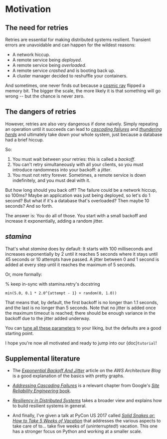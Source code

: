 # Motivation

## The need for retries

Retries are essential for making distributed systems resilient.
Transient errors are unavoidable and can happen for the wildest reasons:

- A network hiccup.
- A remote service being *deployed*.
- A remote service being *overloaded*.
- A remote service *crashed* and is booting back up.
- A cluster manager decided to reshuffle your containers.

And sometimes, one never finds out because a [cosmic ray](https://en.wikipedia.org/wiki/Cosmic_ray) flipped a memory bit.
The bigger the scale, the more likely it is that something will go wrong -- but the chance is never zero.


## The dangers of retries

However, retries are also very dangerous if done naïvely.
Simply repeating an operation until it succeeds can lead to [*cascading failures*](https://en.wikipedia.org/wiki/Cascading_failure) and [*thundering herds*](https://en.wikipedia.org/wiki/Thundering_herd_problem) and ultimately take down your whole system, just because a database had a brief hiccup.

So:

1. You must wait between your retries: this is called a *backoff*.
2. You can't retry simultaneously with all your clients, so you must introduce randomness into your backoff: a *jitter*.
3. You must not retry forever.
   Sometimes, a remote service is down indefinitely, and you must deal with it.

But how long should you back off?
The failure could be a network hiccup, so 100ms?
Maybe an application was just being deployed, so let's do 1 second?
But what if it's a database that's overloaded?
Then maybe 10 seconds?
And so forth.

The answer is:
You do all of those.
You start with a small backoff and increase it exponentially, adding a random jitter.


## *stamina*

That's what *stamina* does by default:
It starts with 100 milliseconds and increases exponentially by 2 until it reaches 5 seconds where it stays until 45 seconds or 10 attempts have passed.
A jitter between 0 and 1 second is added at every step until it reaches the maximum of 5 seconds.

Or, more formally:

% keep in-sync with stamina.retry's docstring
```{math}
min(5.0, 0.1 * 2.0^{attempt - 1} + random(0, 1.0))
```

That means that, by default, the first backoff is no longer than 1.1 seconds, and the last is no longer than 5 seconds.
Note that no jitter is added once the maximum timeout is reached; there should be enough variance in the backoff due to the jitter added underway.

You can [tune all these parameters](stamina.retry) to your liking, but the defaults are a good starting point.

I hope you're now all motivated and ready to jump into our {doc}`tutorial`!


## Supplemental literature

- The [*Exponential Backoff And Jitter*](https://aws.amazon.com/blogs/architecture/exponential-backoff-and-jitter/) article on the *AWS Architecture Blog* is a good explanation of the basics with pretty graphs.

- [*Addressing Cascading Failures*](https://sre.google/sre-book/addressing-cascading-failures/) is a relevant chapter from Google's [*Site Reliability Engineering* book](https://sre.google/books/).

- [*Resiliency in Distributed Systems*](https://blog.pragmaticengineer.com/resiliency-in-distributed-systems/) takes a broader view and explains how to build resilient systems in general.

- And finally, I've given a talk at PyCon US 2017 called [*Solid Snakes or: How to Take 5 Weeks of Vacation*](https://www.youtube.com/watch?v=YVuqeXyvOUc) that addresses the various aspects to take care of to... take five weeks of (uninterrupted!) vacation.
  This one has a stronger focus on Python and working at a smaller scale.
